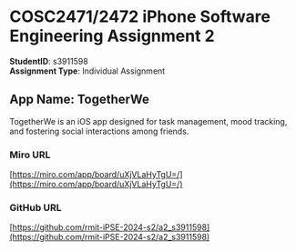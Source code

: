 # COSC2471/2472 iPhone Software Engineering Assignment 2

**StudentID**: s3911598  
**Assignment Type**: Individual Assignment  

## App Name: TogetherWe

TogetherWe is an iOS app designed for task management, mood tracking, and fostering social interactions among friends.

### Miro URL
[https://miro.com/app/board/uXjVLaHyTgU=/](https://miro.com/app/board/uXjVLaHyTgU=/)

### GitHub URL
[https://github.com/rmit-iPSE-2024-s2/a2_s3911598](https://github.com/rmit-iPSE-2024-s2/a2_s3911598)

